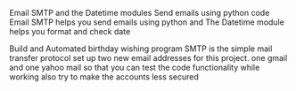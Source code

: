 Email SMTP and the Datetime modules
Send emails using python code
Email SMTP helps you send emails using python 
and The Datetime module helps you format and check date

Build and Automated birthday wishing program 
SMTP 
is the simple mail transfer protocol
set up two new email addresses for this project.
one gmail and one yahoo mail so that you can test the code functionality while working
also try to make the accounts less secured
